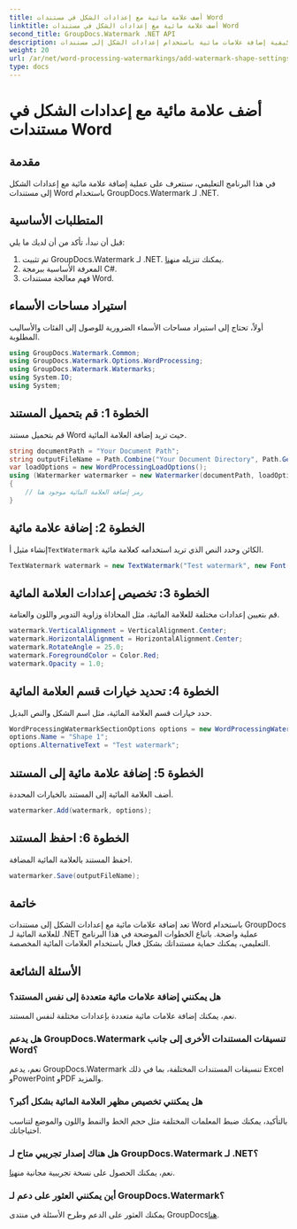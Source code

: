 ```yaml
---
title: أضف علامة مائية مع إعدادات الشكل في مستندات Word
linktitle: أضف علامة مائية مع إعدادات الشكل في مستندات Word
second_title: GroupDocs.Watermark .NET API
description: تعرف على كيفية إضافة علامات مائية باستخدام إعدادات الشكل إلى مستندات Word باستخدام GroupDocs لـ .NET. حماية المستندات الخاصة بك بشكل فعال.
weight: 20
url: /ar/net/word-processing-watermarkings/add-watermark-shape-settings-word-docs/
type: docs
---
```

# أضف علامة مائية مع إعدادات الشكل في مستندات Word

## مقدمة
في هذا البرنامج التعليمي، سنتعرف على عملية إضافة علامة مائية مع إعدادات الشكل إلى مستندات Word باستخدام GroupDocs.Watermark لـ .NET.
## المتطلبات الأساسية
قبل أن نبدأ، تأكد من أن لديك ما يلي:
1.  تم تثبيت GroupDocs.Watermark لـ .NET. يمكنك تنزيله من[هنا](https://releases.groupdocs.com/Watermark/net/).
2. المعرفة الأساسية ببرمجة C#.
3. فهم معالجة مستندات Word.

## استيراد مساحات الأسماء
أولاً، تحتاج إلى استيراد مساحات الأسماء الضرورية للوصول إلى الفئات والأساليب المطلوبة.
```csharp
using GroupDocs.Watermark.Common;
using GroupDocs.Watermark.Options.WordProcessing;
using GroupDocs.Watermark.Watermarks;
using System.IO;
using System;
```
## الخطوة 1: قم بتحميل المستند
قم بتحميل مستند Word حيث تريد إضافة العلامة المائية.
```csharp
string documentPath = "Your Document Path";
string outputFileName = Path.Combine("Your Document Directory", Path.GetFileName(documentPath));
var loadOptions = new WordProcessingLoadOptions();
using (Watermarker watermarker = new Watermarker(documentPath, loadOptions))
{
    // رمز إضافة العلامة المائية موجود هنا
}
```
## الخطوة 2: إضافة علامة مائية
 إنشاء مثيل أ`TextWatermark` الكائن وحدد النص الذي تريد استخدامه كعلامة مائية.
```csharp
TextWatermark watermark = new TextWatermark("Test watermark", new Font("Arial", 19));
```
## الخطوة 3: تخصيص إعدادات العلامة المائية
قم بتعيين إعدادات مختلفة للعلامة المائية، مثل المحاذاة وزاوية التدوير واللون والعتامة.
```csharp
watermark.VerticalAlignment = VerticalAlignment.Center;
watermark.HorizontalAlignment = HorizontalAlignment.Center;
watermark.RotateAngle = 25.0;
watermark.ForegroundColor = Color.Red;
watermark.Opacity = 1.0;
```
## الخطوة 4: تحديد خيارات قسم العلامة المائية
حدد خيارات قسم العلامة المائية، مثل اسم الشكل والنص البديل.
```csharp
WordProcessingWatermarkSectionOptions options = new WordProcessingWatermarkSectionOptions();
options.Name = "Shape 1";
options.AlternativeText = "Test watermark";
```
## الخطوة 5: إضافة علامة مائية إلى المستند
أضف العلامة المائية إلى المستند بالخيارات المحددة.
```csharp
watermarker.Add(watermark, options);
```
## الخطوة 6: احفظ المستند
احفظ المستند بالعلامة المائية المضافة.
```csharp
watermarker.Save(outputFileName);
```

## خاتمة
تعد إضافة علامات مائية مع إعدادات الشكل إلى مستندات Word باستخدام GroupDocs للعلامة المائية لـ .NET عملية واضحة. باتباع الخطوات الموضحة في هذا البرنامج التعليمي، يمكنك حماية مستنداتك بشكل فعال باستخدام العلامات المائية المخصصة.
## الأسئلة الشائعة
### هل يمكنني إضافة علامات مائية متعددة إلى نفس المستند؟
نعم، يمكنك إضافة علامات مائية متعددة بإعدادات مختلفة لنفس المستند.
### هل يدعم GroupDocs.Watermark تنسيقات المستندات الأخرى إلى جانب Word؟
نعم، يدعم GroupDocs.Watermark تنسيقات المستندات المختلفة، بما في ذلك Excel وPowerPoint وPDF والمزيد.
### هل يمكنني تخصيص مظهر العلامة المائية بشكل أكبر؟
بالتأكيد، يمكنك ضبط المعلمات المختلفة مثل حجم الخط والنمط واللون والموضع لتناسب احتياجاتك.
### هل هناك إصدار تجريبي متاح لـ GroupDocs.Watermark لـ .NET؟
 نعم، يمكنك الحصول على نسخة تجريبية مجانية من[هنا](https://releases.groupdocs.com/).
### أين يمكنني العثور على دعم لـ GroupDocs.Watermark؟
 يمكنك العثور على الدعم وطرح الأسئلة في منتدى GroupDocs[هنا](https://forum.groupdocs.com/c/watermark/19).